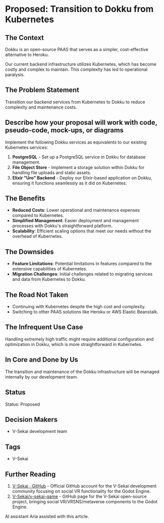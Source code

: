 # Proposed: Transition to Dokku from Kubernetes

## The Context

Dokku is an open-source PAAS that serves as a simpler, cost-effective alternative to Heroku.

Our current backend infrastructure utilizes Kubernetes, which has become costly and complex to maintain. This complexity has led to operational paralysis.

## The Problem Statement

Transition our backend services from Kubernetes to Dokku to reduce complexity and maintenance costs.

## Describe how your proposal will work with code, pseudo-code, mock-ups, or diagrams

Implement the following Dokku services as equivalents to our existing Kubernetes services:

1. **PostgreSQL** - Set up a PostgreSQL service in Dokku for database management.
2. **File Object Store** - Implement a storage solution within Dokku for handling file uploads and static assets.
3. **Elixir "Uro" Backend** - Deploy our Elixir-based application on Dokku, ensuring it functions seamlessly as it did on Kubernetes.

## The Benefits

- **Reduced Costs**: Lower operational and maintenance expenses compared to Kubernetes.
- **Simplified Management**: Easier deployment and management processes with Dokku's straightforward platform.
- **Scalability**: Efficient scaling options that meet our needs without the overhead of Kubernetes.

## The Downsides

- **Feature Limitations**: Potential limitations in features compared to the extensive capabilities of Kubernetes.
- **Migration Challenges**: Initial challenges related to migrating services and data from Kubernetes to Dokku.

## The Road Not Taken

- Continuing with Kubernetes despite the high cost and complexity.
- Switching to other PAAS solutions like Heroku or AWS Elastic Beanstalk.

## The Infrequent Use Case

Handling extremely high traffic might require additional configuration and optimization in Dokku, which is more straightforward in Kubernetes.

## In Core and Done by Us

The transition and maintenance of the Dokku infrastructure will be managed internally by our development team.

## Status

Status: Proposed <!-- Draft | Proposed | Rejected | Accepted | Deprecated | Superseded by -->

## Decision Makers

- V-Sekai development team

## Tags

- V-Sekai

## Further Reading

1. [V-Sekai · GitHub](https://github.com/v-sekai) - Official GitHub account for the V-Sekai development community focusing on social VR functionality for the Godot Engine.
2. [V-Sekai/v-sekai-game](https://github.com/v-sekai/v-sekai-game) - GitHub page for the V-Sekai open-source project, bringing social VR/VRSNS/metaverse components to the Godot Engine.

AI assistant Aria assisted with this article.
